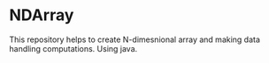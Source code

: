 # NDArray
This repository helps to create N-dimesnional array and making data handling computations. Using java.
